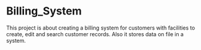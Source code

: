 # Billing_System
This project is about creating a billing system for customers with facilities to create, edit and search customer records. Also it stores data on file in a system. 
